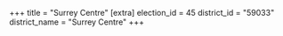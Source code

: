 +++
title = "Surrey Centre"
[extra]
election_id = 45
district_id = "59033"
district_name = "Surrey Centre"
+++
